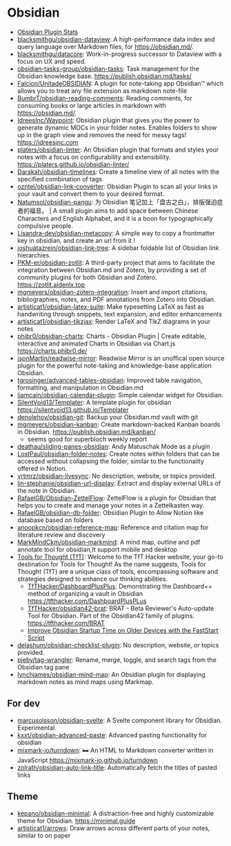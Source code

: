 # Obsidian

- [Obsidian Plugin Stats](https://obsidian-plugin-stats.vercel.app/)
- [blacksmithgu/obsidian-dataview](https://github.com/blacksmithgu/obsidian-dataview):
  A high-performance data index and query language over Markdown files, for
  https://obsidian.md/.
- [blacksmithgu/datacore](https://github.com/blacksmithgu/datacore):
  Work-in-progress successor to Dataview with a focus on UX and speed.
- [obsidian-tasks-group/obsidian-tasks](https://github.com/obsidian-tasks-group/obsidian-tasks):
  Task management for the Obsidian knowledge base.
  <https://publish.obsidian.md/tasks/>
- [Falcion/UnitadeOBSIDIAN](https://github.com/Falcion/UnitadeOBSIDIAN): A
  plugin for note-taking app Obsidian™ which allows you to treat any file
  extension as markdown note-file
- [BumbrT/obsidian-reading-comments](https://github.com/BumbrT/obsidian-reading-comments):
  Reading comments, for consuming books or large articles in markdown with
  https://obsidian.md/.
- [IdreesInc/Waypoint](https://github.com/IdreesInc/Waypoint): Obsidian plugin
  that gives you the power to generate dynamic MOCs in your folder notes.
  Enables folders to show up in the graph view and removes the need for messy
  tags! <https://idreesinc.com>
- [platers/obsidian-linter](https://github.com/platers/obsidian-linter): An
  Obsidian plugin that formats and styles your notes with a focus on
  configurability and extensibility.
  <https://platers.github.io/obsidian-linter/>
- [Darakah/obsidian-timelines](https://github.com/Darakah/obsidian-timelines):
  Create a timeline view of all notes with the specified combination of tags
- [ozntel/obsidian-link-converter](https://github.com/ozntel/obsidian-link-converter):
  Obsidian Plugin to scan all your links in your vault and convert them to your
  desired format.
- [Natumsol/obsidian-pangu](https://github.com/Natumsol/obsidian-pangu): 为
  Obsidian 笔记加上「盘古之白」，排版强迫症者的福音。 | A small plugin aims to
  add space between Chinese Characters and English Alphabet, and it is a boon
  for typographically compulsive people.
- [Lisandra-dev/obsidian-metacopy](https://github.com/Lisandra-dev/obsidian-metacopy):
  A simple way to copy a frontmatter key in obsidian, and create an url from it
  !
- [joshuatazrein/obsidian-link-tree](https://github.com/joshuatazrein/obsidian-link-tree):
  A sidebar foldable list of Obsidian link hierarchies.
- [PKM-er/obsidian-zotlit](https://github.com/PKM-er/obsidian-zotlit): A
  third-party project that aims to facilitate the integration between
  Obsidian.md and Zotero, by providing a set of community plugins for both
  Obsidian and Zotero. <https://zotlit.aidenlx.top>
- [mgmeyers/obsidian-zotero-integration](https://github.com/mgmeyers/obsidian-zotero-integration):
  Insert and import citations, bibliographies, notes, and PDF annotations from
  Zotero into Obsidian.
- [artisticat1/obsidian-latex-suite](https://github.com/artisticat1/obsidian-latex-suite):
  Make typesetting LaTeX as fast as handwriting through snippets, text
  expansion, and editor enhancements
- [artisticat1/obsidian-tikzjax](https://github.com/artisticat1/obsidian-tikzjax):
  Render LaTeX and TikZ diagrams in your notes
- [phibr0/obsidian-charts](https://github.com/phibr0/obsidian-charts): Charts -
  Obsidian Plugin | Create editable, interactive and animated Charts in Obsidian
  via Chart.js <https://charts.phibr0.de/>
- [jsonMartin/readwise-mirror](https://github.com/jsonMartin/readwise-mirror):
  Readwise Mirror is an unoffical open source plugin for the powerful
  note-taking and knowledge-base application Obsidian.
- [tgrosinger/advanced-tables-obsidian](https://github.com/tgrosinger/advanced-tables-obsidian):
  Improved table navigation, formatting, and manipulation in Obsidian.md
- [liamcain/obsidian-calendar-plugin](https://github.com/liamcain/obsidian-calendar-plugin):
  Simple calendar widget for Obsidian.
- [SilentVoid13/Templater](https://github.com/SilentVoid13/Templater): A
  template plugin for obsidian <https://silentvoid13.github.io/Templater>
- [denolehov/obsidian-git](https://github.com/denolehov/obsidian-git): Backup
  your Obsidian.md vault with git
- [mgmeyers/obsidian-kanban](https://github.com/mgmeyers/obsidian-kanban):
  Create markdown-backed Kanban boards in Obsidian.
  <https://publish.obsidian.md/kanban/>
  - seems good for superbloch weekly report
- [deathau/sliding-panes-obsidian](https://github.com/deathau/sliding-panes-obsidian):
  Andy Matuschak Mode as a plugin
- [LostPaul/obsidian-folder-notes](https://github.com/LostPaul/obsidian-folder-notes):
  Create notes within folders that can be accessed without collapsing the
  folder, similar to the functionality offered in Notion.
- [vrtmrz/obsidian-livesync](https://github.com/vrtmrz/obsidian-livesync): No
  description, website, or topics provided.
- [lin-stephanie/obsidian-url-display](https://github.com/lin-stephanie/obsidian-url-display):
  Extract and display external URLs of the note in Obsidian.
- [RafaelGB/Obsidian-ZettelFlow](https://github.com/RafaelGB/Obsidian-ZettelFlow):
  ZettelFlow is a plugin for Obsidian that helps you to create and manage your
  notes in a Zettelkasten way.
- [RafaelGB/obsidian-db-folder](https://github.com/RafaelGB/obsidian-db-folder):
  Obsidian Plugin to Allow Notion like database based on folders
- [anoopkcn/obsidian-reference-map](https://github.com/anoopkcn/obsidian-reference-map):
  Reference and citation map for literature review and discovery
- [MarkMindCkm/obsidian-markmind](https://github.com/MarkMindCkm/obsidian-markmind):
  A mind map, outline and pdf annotate tool for obsidian,It support mobile and
  desktop
- [Tools for Thought (TfT)](https://tfthacker.com/Welcome): Welcome to the TfT
  Hacker website, your go-to destination for Tools for Thought! As the name
  suggests, Tools for Thought (TfT) are a unique class of tools, encompassing
  software and strategies designed to enhance our thinking abilities.
  - [TfTHacker/DashboardPlusPlus](https://github.com/TfTHacker/DashboardPlusPlus):
    Demonstrating the Dashboard++ method of organizing a vault in Obsidian
    <https://tfthacker.com/DashboardPlusPLus>
  - [TfTHacker/obsidian42-brat](https://github.com/TfTHacker/obsidian42-brat):
    BRAT - Beta Reviewer's Auto-update Tool for Obsidian. Part of the Obsidian42
    family of plugins. <https://tfthacker.com/BRAT>
  - [Improve Obsidian Startup Time on Older Devices with the FastStart Script](https://medium.com/obsidian-observer/improve-obsidian-startup-time-on-older-devices-with-the-faststart-script-70a6c590309f)
- [delashum/obsidian-checklist-plugin](https://github.com/delashum/obsidian-checklist-plugin):
  No description, website, or topics provided.
- [pjeby/tag-wrangler](https://github.com/pjeby/tag-wrangler): Rename, merge,
  toggle, and search tags from the Obsidian tag pane
- [lynchjames/obsidian-mind-map](https://github.com/lynchjames/obsidian-mind-map):
  An Obsidian plugin for displaying markdown notes as mind maps using Markmap.

## For dev

- [marcusolsson/obsidian-svelte](https://github.com/marcusolsson/obsidian-svelte):
  A Svelte component library for Obsidian. Experimental.
- [kxxt/obsidian-advanced-paste](https://github.com/kxxt/obsidian-advanced-paste):
  Advanced pasting functionality for obsidian
- [mixmark-io/turndown](https://github.com/mixmark-io/turndown): 🛏 An HTML to
  Markdown converter written in JavaScript
  <https://mixmark-io.github.io/turndown>
- [zolrath/obsidian-auto-link-title](https://github.com/zolrath/obsidian-auto-link-title):
  Automatically fetch the titles of pasted links

## Theme

- [kepano/obsidian-minimal](https://github.com/kepano/obsidian-minimal): A
  distraction-free and highly customizable theme for Obsidian.
  <https://minimal.guide>
- [artisticat1/arrows](https://github.com/artisticat1/arrows): Draw arrows
  across different parts of your notes, similar to on paper
